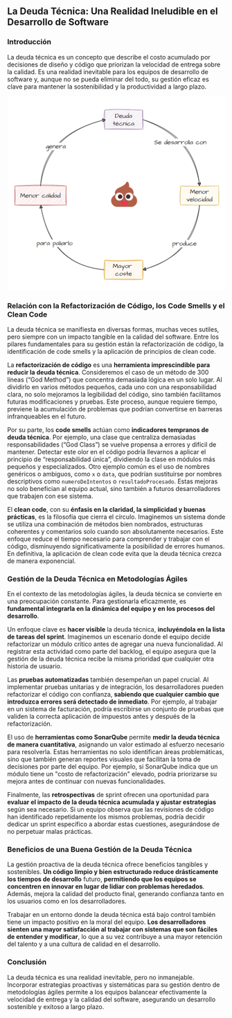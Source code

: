 ## La Deuda Técnica: Una Realidad Ineludible en el Desarrollo de Software

### Introducción
La deuda técnica es un concepto que describe el costo acumulado por decisiones de diseño y código que priorizan la velocidad de entrega sobre la calidad. Es una realidad inevitable para los equipos de desarrollo de software y, aunque no se pueda eliminar del todo, su gestión eficaz es clave para mantener la sostenibilidad y la productividad a largo plazo.

![Descripción gráfica de deuda técnica](images/DeudaTecnica.png)

### Relación con la Refactorización de Código, los Code Smells y el Clean Code

La deuda técnica se manifiesta en diversas formas, muchas veces sutiles, pero siempre con un impacto tangible en la calidad del software. Entre los pilares fundamentales para su gestión están la refactorización de código, la identificación de code smells y la aplicación de principios de clean code.

La **refactorización de código** es una **herramienta imprescindible para reducir la deuda técnica**. Consideremos el 
caso 
de un método de 300 líneas (“God Method”) que concentra demasiada lógica en un solo lugar. Al dividirlo en varios métodos pequeños, cada uno con una responsabilidad clara, no solo mejoramos la legibilidad del código, sino también facilitamos futuras modificaciones y pruebas. Este proceso, aunque requiere tiempo, previene la acumulación de problemas que podrían convertirse en barreras infranqueables en el futuro.

Por su parte, los **code smells** actúan como **indicadores tempranos de deuda técnica**. Por ejemplo, una clase que 
centraliza demasiadas responsabilidades (“God Class”) se vuelve propensa a errores y difícil de mantener. Detectar este olor en el código podría llevarnos a aplicar el principio de “responsabilidad única”, dividiendo la clase en módulos más pequeños y especializados. Otro ejemplo común es el uso de nombres genéricos o ambiguos, como `x` o `data`, que podrían sustituirse por nombres descriptivos como `numeroDeIntentos` o `resultadoProcesado`. Estas mejoras no solo benefician al equipo actual, sino también a futuros desarrolladores que trabajen con ese sistema.

El **clean code**, con su **énfasis en la claridad, la simplicidad y buenas prácticas**, es la filosofía que cierra el 
círculo. 
Imaginemos un 
sistema donde se utiliza una combinación de métodos bien nombrados, estructuras coherentes y comentarios solo cuando son absolutamente necesarios. Este enfoque reduce el tiempo necesario para comprender y trabajar con el código, disminuyendo significativamente la posibilidad de errores humanos. En definitiva, la aplicación de clean code evita que la deuda técnica crezca de manera exponencial.

### Gestión de la Deuda Técnica en Metodologías Ágiles

En el contexto de las metodologías ágiles, la deuda técnica se convierte en una preocupación constante. Para 
gestionarla eficazmente, es **fundamental integrarla en la dinámica del equipo y en los procesos del desarrollo**.

Un enfoque clave es **hacer visible** la deuda técnica, **incluyéndola en la lista de tareas del sprint**. 
Imaginemos un escenario donde el equipo decide refactorizar un módulo crítico antes de agregar una nueva funcionalidad. Al registrar esta actividad como parte del backlog, el equipo asegura que la gestión de la deuda técnica recibe la misma prioridad que cualquier otra historia de usuario.

Las **pruebas automatizadas** también desempeñan un papel crucial. Al implementar pruebas unitarias y de integración, 
los desarrolladores pueden refactorizar el código con confianza, **sabiendo que cualquier cambio que introduzca 
errores será detectado de inmediato**. Por ejemplo, al trabajar en un sistema de facturación, podría escribirse un 
conjunto de pruebas que validen la correcta aplicación de impuestos antes y después de la refactorización.

El uso de **herramientas como SonarQube** permite **medir la deuda técnica de manera cuantitativa**, asignando un valor 
estimado al esfuerzo necesario para resolverla. Estas herramientas no solo identifican áreas problemáticas, sino que también generan reportes visuales que facilitan la toma de decisiones por parte del equipo. Por ejemplo, si SonarQube indica que un módulo tiene un "costo de refactorización" elevado, podría priorizarse su mejora antes de continuar con nuevas funcionalidades.

Finalmente, las **retrospectivas** de sprint ofrecen una oportunidad para **evaluar el impacto de la deuda técnica 
acumulada y ajustar estrategias** según sea necesario. Si un equipo observa que las revisiones de código han 
identificado repetidamente los mismos problemas, podría decidir dedicar un sprint específico a abordar estas cuestiones, asegurándose de no perpetuar malas prácticas.

### Beneficios de una Buena Gestión de la Deuda Técnica

La gestión proactiva de la deuda técnica ofrece beneficios tangibles y sostenibles. **Un código limpio y bien 
estructurado reduce drásticamente los tiempos de desarrollo** futuro, **permitiendo que los equipos se concentren en 
innovar en lugar de lidiar con problemas heredados**. Además, mejora la calidad del producto final, generando 
confianza tanto en los usuarios como en los desarrolladores.

Trabajar en un entorno donde la deuda técnica está bajo control también tiene un impacto positivo en la moral del 
equipo. **Los desarrolladores sienten una mayor satisfacción al trabajar con sistemas que son fáciles de entender y 
modificar**, lo que a su vez contribuye a una mayor retención del talento y a una cultura de calidad en el desarrollo.

### Conclusión
La deuda técnica es una realidad inevitable, pero no inmanejable. Incorporar estrategias proactivas y sistemáticas para su gestión dentro de metodologías ágiles permite a los equipos balancear efectivamente la velocidad de entrega y la calidad del software, asegurando un desarrollo sostenible y exitoso a largo plazo.

